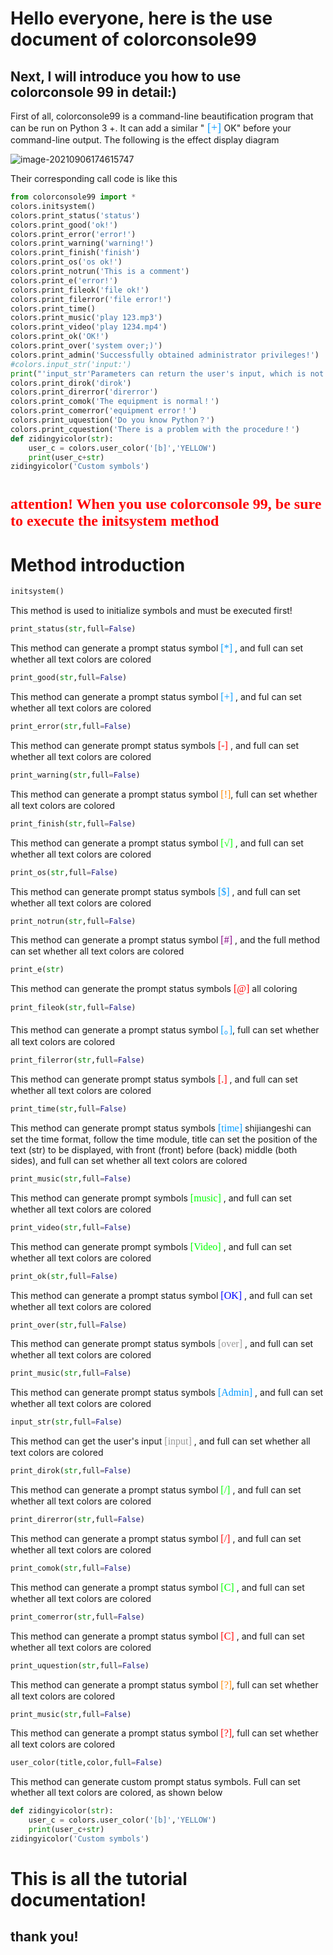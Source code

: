 # Hello everyone, here is the use document of colorconsole99

## Next, I will introduce you how to use colorconsole 99 in detail:)

First of all, colorconsole99 is a command-line beautification program that can be run on Python 3 +. It can add a similar "<font color = #0099ff size = 4 face ="blod "> [+] </font >OK" before your command-line output. The following is the effect display diagram

![image-20210906174615747](E:\99自制库\colorconsole99\1.0.0\images-md\image-20210906174615747.png)

Their corresponding call code is like this

```python
from colorconsole99 import *
colors.initsystem()
colors.print_status('status')
colors.print_good('ok!')
colors.print_error('error!')
colors.print_warning('warning!')
colors.print_finish('finish')
colors.print_os('os ok!')
colors.print_notrun('This is a comment')
colors.print_e('error!')
colors.print_fileok('file ok!')
colors.print_filerror('file error!')
colors.print_time()
colors.print_music('play 123.mp3')
colors.print_video('play 1234.mp4')
colors.print_ok('OK!')
colors.print_over('system over;)')
colors.print_admin('Successfully obtained administrator privileges!')
#colors.input_str('input:')
print("'input_str'Parameters can return the user's input, which is not demonstrated here")
colors.print_dirok('dirok')
colors.print_direrror('direrror')
colors.print_comok('The equipment is normal！')
colors.print_comerror('equipment error！')
colors.print_uquestion('Do you know Python？')
colors.print_cquestion('There is a problem with the procedure！')
def zidingyicolor(str):
    user_c = colors.user_color('[b]','YELLOW')
    print(user_c+str)
zidingyicolor('Custom symbols')
```

# <font color = #ff0000 size = 5 face = "bold" > attention! When you use colorconsole 99, be sure to execute the initsystem method</font>

# Method introduction



```python
initsystem()
```

This method is used to initialize symbols and must be executed first!

```python
print_status(str,full=False)
```

This method can generate a prompt status symbol <font color = #0099ff size = 3 face = "bold" > [*] </font >, and full can set whether all text colors are colored

```python
print_good(str,full=False)
```

This method can generate a prompt status symbol <font color = #0099ff size = 3 face = "bold" > [+] </font >, and ful can set whether all text colors are colored

```python
print_error(str,full=False)
```

This method can generate prompt status symbols <font color = #ff0000 size = 3 face = "bold" > [-] </font >, and full can set whether all text colors are colored

```python
print_warning(str,full=False)
```

This method can generate a prompt status symbol <font color = #ff8800 size = 3 face = "bold" > [!]</Font >, full can set whether all text colors are colored

```python
print_finish(str,full=False)
```

This method can generate a prompt status symbol <font color = #00ff00 size = 3 face = "bold" > [√] </font >, and full can set whether all text colors are colored

```python
print_os(str,full=False)
```

This method can generate prompt status symbols <font color = #0099ff size = 3 face = "bold" > [$] </font >, and full can set whether all text colors are colored

```python
print_notrun(str,full=False)
```

This method can generate a prompt status symbol <font color = #800080 size = 3 face = "bold" > [#] </font >, and the full method can set whether all text colors are colored

```python
print_e(str)
```

This method can generate the prompt status symbols <font color = #f00 size = 3 face = "bold" > [@] </font > all coloring

```python
print_fileok(str,full=False)
```

This method can generate a prompt status symbol <font color = #0099ff size = 3 face = "bold" > [。]</Font >, full can set whether all text colors are colored

```python
print_filerror(str,full=False)
```

This method can generate prompt status symbols <font color = #f00 size = 3 face = "bold" > [.] </font >, and full can set whether all text colors are colored

```python
print_time(str,full=False)
```

This method can generate prompt status symbols <font color = #0099ff size = 3 face = "bold" > [time] </font > shijiangeshi can set the time format, follow the time module, title can set the position of the text (str) to be displayed, with front (front) before (back) middle (both sides), and full can set whether all text colors are colored

```python
print_music(str,full=False)
```

This method can generate prompt symbols <font color = #0f0 size = 3 face = "bold" > [music] </font >, and full can set whether all text colors are colored

```python
print_video(str,full=False)
```

This method can generate prompt symbols <font color = #0f0 size = 3 face = "bold" > [Video] </font >, and full can set whether all text colors are colored

```python
print_ok(str,full=False)
```

This method can generate a prompt status symbol <font color = #00f size = 3 face = "bold" > [OK] </font >, and full can set whether all text colors are colored

```python
print_over(str,full=False)
```

This method can generate prompt status symbols <font color = #999 size = 3 face = "bold" > [over] </font >, and full can set whether all text colors are colored

```python
print_music(str,full=False)
```

This method can generate prompt status symbols <font color = #0099ff size = 3 face = "bold" > [Admin] </font >, and full can set whether all text colors are colored

```python
input_str(str,full=False)
```

This method can get the user's input <font color = #999 size = 3 face = "bold" > [input] </font >, and full can set whether all text colors are colored

```python
print_dirok(str,full=False)
```

This method can generate a prompt status symbol <font color = #0f0 size = 3 face = "bold" > [/] </font >, and full can set whether all text colors are colored

```python
print_direrror(str,full=False)
```

This method can generate a prompt status symbol <font color = #f00 size = 3 face = "bold" > [/] </font >, and full can set whether all text colors are colored

```python
print_comok(str,full=False)
```

This method can generate a prompt status symbol <font color = #0f0 size = 3 face = "bold" > [C] </font >, and full can set whether all text colors are colored

```python
print_comerror(str,full=False)
```

This method can generate a prompt status symbol <font color = #f00 size = 3 face = "bold" > [C] </font >, and full can set whether all text colors are colored

```python
print_uquestion(str,full=False)
```

This method can generate a prompt status symbol <font color = #ff8800 size = 3 face = "bold" > [?]</Font >, full can set whether all text colors are colored

```python
print_music(str,full=False)
```

This method can generate a prompt status symbol <font color = #f00 size = 3 face = "bold" > [?]</Font >, full can set whether all text colors are colored

```python
user_color(title,color,full=False)
```

This method can generate custom prompt status symbols. Full can set whether all text colors are colored, as shown below

```python
def zidingyicolor(str):
    user_c = colors.user_color('[b]','YELLOW')
    print(user_c+str)
zidingyicolor('Custom symbols')
```

# This is all the tutorial documentation!

## thank you!






















